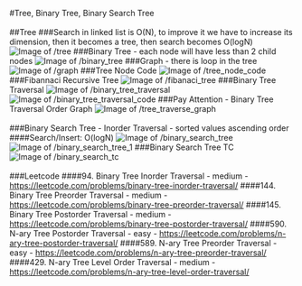 #Tree, Binary Tree, Binary Search Tree
<br></br>
##Tree
###Search in linked list is O(N), to improve it we have to increase its dimension, then it becomes a tree, then search becomes O(logN)
![Image of /tree](imgs//tree.jpg)
###Binary Tree - each node will have less than 2 child nodes
![Image of /binary_tree](imgs//binary_tree.jpg)
###Graph - there is loop in the tree
![Image of /graph](imgs//graph.jpg)
###Tree Node Code
![Image of /tree_node_code](imgs//tree_node_code.jpg)
###Fibannaci Recursive Tree
![Image of /fibanaci_tree](imgs//fibanaci_tree.jpg)
###Binary Tree Traversal
![Image of /binary_tree_traversal](imgs//binary_tree_traversal.jpg)
![Image of /binary_tree_traversal_code](imgs//binary_tree_traversal_code.jpg)
###Pay Attention - Binary Tree Traversal Order Graph
![Image of /tree_traverse_graph](imgs/tree_traverse_graph.png)
<br></br>
###Binary Search Tree - Inorder Traversal - sorted values ascending order 
####Search/Insert: O(logN)
![Image of /binary_search_tree](imgs//binary_search_tree.jpg)
![Image of /binary_search_tree_1](imgs//binary_search_tree_1.jpg)
###Binary Search Tree TC
![Image of /binary_search_tc](imgs//binary_search_tc.jpg)
<br></br>
###Leetcode
####94. Binary Tree Inorder Traversal - medium - https://leetcode.com/problems/binary-tree-inorder-traversal/
####144. Binary Tree Preorder Traversal - medium - https://leetcode.com/problems/binary-tree-preorder-traversal/
####145. Binary Tree Postorder Traversal - medium - https://leetcode.com/problems/binary-tree-postorder-traversal/
####590. N-ary Tree Postorder Traversal - easy - https://leetcode.com/problems/n-ary-tree-postorder-traversal/
####589. N-ary Tree Preorder Traversal - easy - https://leetcode.com/problems/n-ary-tree-preorder-traversal/
####429. N-ary Tree Level Order Traversal - medium - https://leetcode.com/problems/n-ary-tree-level-order-traversal/